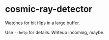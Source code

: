 # cosmic-ray-detector

Watches for bit flips in a large buffer.

Use `--help` for details. Writeup incoming, maybe.
